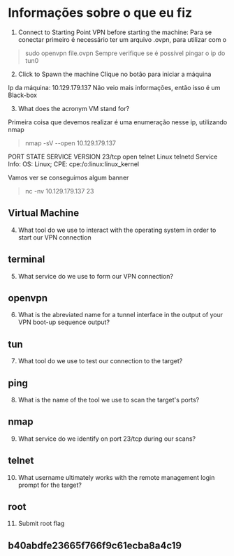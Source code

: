 # Informações sobre o que eu fiz

1. Connect to Starting Point VPN before starting the machine:
Para se conectar primeiro é necessário ter um arquivo .ovpn, para utilizar com o 
> sudo openvpn file.ovpn
Sempre verifique se é possível pingar o ip do tun0

2. Click to Spawn the machine
Clique no botão para iniciar a máquina

Ip da máquina: 10.129.179.137
Não veio mais informações, então isso é um Black-box


3. What does the acronym VM stand for?

Primeira coisa que devemos realizar é uma enumeração nesse ip, utilizando nmap
> nmap -sV --open 10.129.179.137

PORT   STATE SERVICE VERSION
23/tcp open  telnet  Linux telnetd
Service Info: OS: Linux; CPE: cpe:/o:linux:linux_kernel

Vamos ver se conseguimos algum banner
> nc -nv 10.129.179.137 23
## Virtual Machine

4. What tool do we use to interact with the operating system in order to start our VPN connection

## terminal

5. What service do we use to form our VPN connection?

## openvpn

6. What is the abreviated name for a tunnel interface in the output of your VPN boot-up sequence output?

## tun

7. What tool do we use to test our connection to the target?

## ping

8. What is the name of the tool we use to scan the target's ports?

## nmap

9. What service do we identify on port 23/tcp during our scans?

## telnet

10. What username ultimately works with the remote management login prompt for the target?

## root

11. Submit root flag

## b40abdfe23665f766f9c61ecba8a4c19